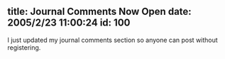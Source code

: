 title: Journal Comments Now Open
date: 2005/2/23 11:00:24
id: 100
---
I just updated my journal comments section so anyone can post without registering. 